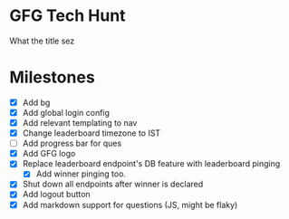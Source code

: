 # GFG Tech Hunt
What the title sez

# Milestones
- [X] Add bg
- [X] Add global login config
- [X] Add relevant templating to nav
- [X] Change leaderboard timezone to IST 
- [ ] Add progress bar for ques
- [X] Add GFG logo
- [X] Replace leaderboard endpoint's DB feature with leaderboard pinging
  - [X] Add winner pinging too.
- [X] Shut down all endpoints after winner is declared
- [X] Add logout button
- [X] Add markdown support for questions (JS, might be flaky)